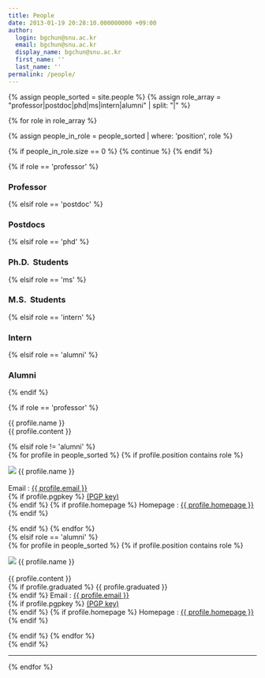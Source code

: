 ```yaml
---
title: People
date: 2013-01-19 20:28:10.000000000 +09:00
author:
  login: bgchun@snu.ac.kr
  email: bgchun@snu.ac.kr
  display_name: bgchun@snu.ac.kr
  first_name: ''
  last_name: ''
permalink: /people/
---
```


<!-- TODO : sort as joined for students -->
{% assign people_sorted = site.people %}
{% assign role_array = "professor|postdoc|phd|ms|intern|alumni" | split: "|" %}

{% for role in role_array %}

{% assign people_in_role = people_sorted | where: 'position', role %}

<!-- Skip section if there's nobody -->
{% if people_in_role.size == 0 %}
  {% continue %}
{% endif %}

<div class="pos_header">
    {% if role == 'professor' %}
    <h3>Professor</h3>
    {% elsif role == 'postdoc' %}
    <h3>Postdocs</h3>
    {% elsif role == 'phd' %}
    <h3>Ph.D.  Students</h3>
    {% elsif role == 'ms' %}
    <h3>M.S.  Students</h3>
    {% elsif role == 'intern' %}
    <h3>Intern</h3>
    {% elsif role == 'alumni' %}
    <h3>Alumni</h3>
    {% endif %}
</div>

{% if role == 'professor' %}
  <div class="professor_area">
    <div class="list-item-people">
      <p class="list-post-title">
        <div class="one_fourth">
            <img src="{{ profile.picture }}" alt="">
        </div>
        <div class="three_fourth last">
            <div class="person-desc">
                <div class="person-author person-author-dark clearfix">
                    <div class="person-author-wrapper">
                        <span class="person-name">{{ profile.name }}</span>
                        <span class="person-title"></span>
                    </div>
                    <div class="clear"></div>
                </div>
                <div class="person-content">
                  {{ profile.content }}
                </div>
            </div>
        </div>
      </p>
    </div>
  </div>
{% elsif role != 'alumni' %}
  <div class="content list people">
    {% for profile in people_sorted %}
      {% if profile.position contains role %}
        <div class="list-item-people">
          <p class="list-post-title">
            <img class="profile-thumbnail" src="{{profile.picture}}">
            {{ profile.name }}<br><br>
            Email : <a href="mailto:{{ profile.email }}">{{ profile.email }}</a><br>
            {% if profile.pgpkey %}
              <a href="{{ profile.pgpkey }}" target="_blank" rel="noopener noreferrer">(PGP key)</a><br>
            {% endif %}
            {% if profile.homepage %}
              Homepage : <a href="{{ profile.homepage }}" target="_blank" rel="noopener noreferrer">{{ profile.homepage }}</a><br>
            {% endif %}
          </p>
        </div>
      {% endif %}
    {% endfor %}
  </div>
{% elsif role == 'alumni' %}
<div class="content list people">
  {% for profile in people_sorted %}
    {% if profile.position contains role %}
      <div class="list-item-people">
        <p class="list-post-title">
          <img class="profile-thumbnail" src="{{profile.picture}}">
          {{ profile.name }}<br><br>
          {{ profile.content }}<br>
          {% if profile.graduated %}
            {{ profile.graduated }}<br>
          {% endif %}
          Email : <a href="mailto:{{ profile.email }}">{{ profile.email }}</a><br>
          {% if profile.pgpkey %}
            <a href="{{ profile.pgpkey }}" target="_blank" rel="noopener noreferrer">(PGP key)</a><br>
          {% endif %}
          {% if profile.homepage %}
            Homepage : <a href="{{ profile.homepage }}" target="_blank" rel="noopener noreferrer">{{ profile.homepage }}</a><br>
          {% endif %}
        </p>
      </div>
    {% endif %}
  {% endfor %}
</div>
{% endif %}
<hr>
{% endfor %}
